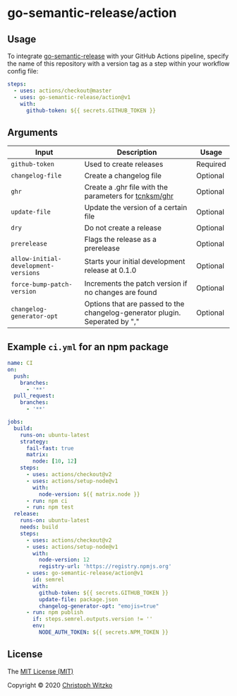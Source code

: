 # go-semantic-release/action

## Usage

To integrate [go-semantic-release](https://github.com/go-semantic-release/semantic-release) with your GitHub Actions pipeline, specify the name of this repository with a version tag as a step within your workflow config file:

```yaml
steps:
  - uses: actions/checkout@master
  - uses: go-semantic-release/action@v1
    with:
      github-token: ${{ secrets.GITHUB_TOKEN }}
```

## Arguments

| Input                                | Description                                                                            | Usage    |
|--------------------------------------|----------------------------------------------------------------------------------------|----------|
| `github-token`                       | Used to create releases                                                                | Required |
| `changelog-file`                     | Create a changelog file                                                                | Optional |
| `ghr`                                | Create a .ghr file with the parameters for [tcnksm/ghr](https://github.com/tcnksm/ghr) | Optional |
| `update-file`                        | Update the version of a certain file                                                   | Optional |
| `dry`                                | Do not create a release                                                                | Optional |
| `prerelease`                         | Flags the release as a prerelease                                                      | Optional |
| `allow-initial-development-versions` | Starts your initial development release at 0.1.0                                       | Optional |
| `force-bump-patch-version`           | Increments the patch version if no changes are found                                   | Optional |
| `changelog-generator-opt`            | Options that are passed to the changelog-generator plugin. Seperated by ","            | Optional |

## Example `ci.yml` for an npm package

```yaml
name: CI
on:
  push:
    branches:
      - '**'
  pull_request:
    branches:
      - '**'

jobs:
  build:
    runs-on: ubuntu-latest
    strategy:
      fail-fast: true
      matrix:
        node: [10, 12]
    steps:
      - uses: actions/checkout@v2
      - uses: actions/setup-node@v1
        with:
          node-version: ${{ matrix.node }}
      - run: npm ci
      - run: npm test
  release:
    runs-on: ubuntu-latest
    needs: build
    steps:
      - uses: actions/checkout@v2
      - uses: actions/setup-node@v1
        with:
          node-version: 12
          registry-url: 'https://registry.npmjs.org'
      - uses: go-semantic-release/action@v1
        id: semrel
        with:
          github-token: ${{ secrets.GITHUB_TOKEN }}
          update-file: package.json
          changelog-generator-opt: "emojis=true"
      - run: npm publish
        if: steps.semrel.outputs.version != ''
        env:
          NODE_AUTH_TOKEN: ${{ secrets.NPM_TOKEN }}
```

## License

The [MIT License (MIT)](http://opensource.org/licenses/MIT)

Copyright © 2020 [Christoph Witzko](https://github.com/christophwitzko)
